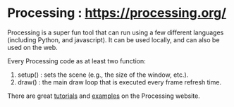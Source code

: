 # Processing : https://processing.org/

Processing is a super fun tool that can run using a few different languages (including Python, and javascript).  It can be used locally, and can also be used on the web. 

Every Processing code as at least two function:

1. setup() : sets the scene (e.g., the size of the window, etc.).
2. draw() : the main draw loop that is executed every frame refresh time.

There are great [tutorials](https://processing.org/tutorials/) and [examples](https://processing.org/examples/) on the Processing website.
